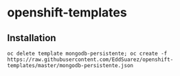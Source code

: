 # openshift-templates


Installation
---------------

    oc delete template mongodb-persistente; oc create -f https://raw.githubusercontent.com/EddSuarez/openshift-templates/master/mongodb-persistente.json

